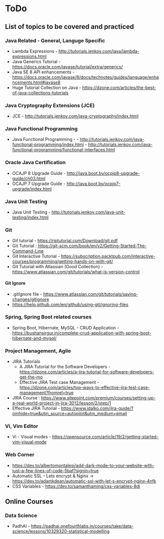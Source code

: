 # ToDo

## List of topics to be covered and practiced

### Java Related - General, Languge Specific 

  * Lambda Expressions - http://tutorials.jenkov.com/java/lambda-expressions.html
  * Java Generics Tutorial - https://docs.oracle.com/javase/tutorial/extra/generics/
  * Java SE 8 API enhancements - https://docs.oracle.com/javase/8/docs/technotes/guides/language/enhancements.html#javase8
  * Huge Tutorial Collection on Java - https://dzone.com/articles/the-best-of-java-collections-tutorials

### Java Cryptography Extensions (JCE)
  * JCE - http://tutorials.jenkov.com/java-cryptography/index.html

### Java Functional Programming 
   * Java Functional Programming - 
  	- http://tutorials.jenkov.com/java-functional-programming/index.html
  	- http://tutorials.jenkov.com/java-functional-programming/functional-interfaces.html 

### Oracle Java Certification
  * OCAJP 8 Upgrade Guide - http://java.boot.by/ocpjp8-upgrade-guide/ch03.html
  * OCAJP 7 Upgrade Guide - http://java.boot.by/ocpjp7-upgrade/index.html

### Java Unit Testing
  * Java Unit Testing - http://tutorials.jenkov.com/java-unit-testing/index.html

### Git 
  * Git tutorial - https://riptutorial.com/Download/git.pdf
  * Git Tutorial : https://git-scm.com/book/en/v2/Getting-Started-The-Command-Line
  * Git Interactive Tutorial -  https://subscription.packtpub.com/interactive-courses/programming/getting-hands-on-with-git/
  * Git Tutorial with Atlassian (Good Collection) - https://www.atlassian.com/git/tutorials/what-is-version-control 

#### Git Ignore
 * .gitIgnore file - https://www.atlassian.com/git/tutorials/saving-changes/gitignore
 * https://help.github.com/en/github/using-git/ignoring-files


### Spring, Spring Boot related courses
  * Spring Boot, Hibernate, MySQL - CRUD Application - https://bushansirgur.in/complete-crud-application-with-spring-boot-hibernate-and-mysql/

### Project Management, Agile 
  * JIRA Tutorials
  	- A JIRA Tutorial for the Software Developers - https://dzone.com/articles/a-jira-tutorial-for-software-developers-get-the-mo
	- Effective JIRA Test case Management - https://dzone.com/articles/top-ways-to-effective-jira-test-case-management?fromrel=true
  * JIRA Course : https://www.sitepoint.com/premium/courses/setting-up-a-real-world-project-in-jira-3012/lesson/2/step/1 
  * Effective JIRA Tutorial - https://www.idalko.com/jira-guide/?omhide=true&utm_source=autopilot&utm_medium=email 

### Vi, Vim Editor

  * Vi - Visual modes - https://opensource.com/article/19/2/getting-started-vim-visual-mode
 
### Web Corner 

  * https://dev.to/albertomontalesi/add-dark-mode-to-your-website-with-just-a-few-lines-of-code-5baf?signin=true 
  * Automatic SSL - Lets encrypt & Nginx -> https://dev.to/adamkdean/automatic-ssl-with-let-s-encrypt-nginx-4nfk
  * CSS Variables - https://dev.to/samanthaming/css-variables-8di 

## Online Courses

### Data Science

  * PadhAI - https://padhai.onefourthlabs.in/courses/take/data-science/lessons/10329320-statistical-modelling

